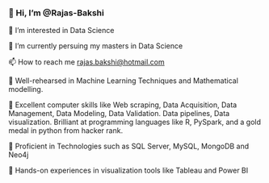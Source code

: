 
### 👋 Hi, I’m @Rajas-Bakshi


👀 I’m interested in Data Science 


🌱 I’m currently persuing my masters in Data Science  


📫 How to reach me rajas.bakshi@hotmail.com


:pushpin: Well-rehearsed in Machine Learning Techniques and Mathematical modelling. 


:pushpin: Excellent computer skills like Web scraping, Data Acquisition, Data Management, Data Modeling, Data Validation. Data pipelines, Data visualization. Brilliant at programming languages like R, PySpark, and a gold medal in python from hacker rank.


:pushpin: Proficient in Technologies such as SQL Server, MySQL, MongoDB and Neo4j


:pushpin: Hands-on experiences in visualization tools like Tableau and Power BI

